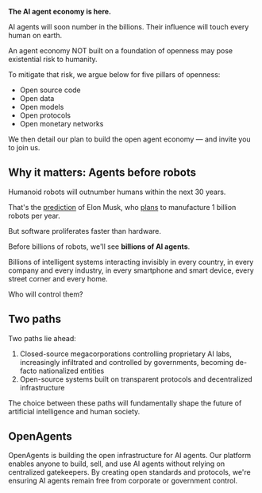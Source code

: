 **The AI agent economy is here.**

AI agents will soon number in the billions. Their influence will touch every human on earth.

An agent economy NOT built on a foundation of openness may pose existential risk to humanity.

To mitigate that risk, we argue below for five pillars of openness:

- Open source code
- Open data
- Open models
- Open protocols
- Open monetary networks

We then detail our plan to build the open agent economy &mdash; and invite you to join us.

## Why it matters: Agents before robots

Humanoid robots will outnumber humans within the next 30 years.

That's the [prediction](https://youtu.be/pSFvOUswFwA?si=8HmlY2yE6czT8mVV&t=3139) of Elon Musk, who [plans](https://www.youtube.com/watch?v=QGjhqFvDpHY) to manufacture 1 billion robots per year.

But software proliferates faster than hardware.

Before billions of robots, we'll see **billions of AI agents**.

Billions of intelligent systems interacting invisibly in every country, in every company and every industry, in every smartphone and smart device, every street corner and every home.

Who will control them?

## Two paths

Two paths lie ahead:
1. Closed-source megacorporations controlling proprietary AI labs, increasingly infiltrated and controlled by governments, becoming de-facto nationalized entities
2. Open-source systems built on transparent protocols and decentralized infrastructure

The choice between these paths will fundamentally shape the future of artificial intelligence and human society.

## OpenAgents

OpenAgents is building the open infrastructure for AI agents. Our platform enables anyone to build, sell, and use AI agents without relying on centralized gatekeepers. By creating open standards and protocols, we're ensuring AI agents remain free from corporate or government control.
